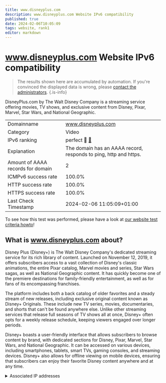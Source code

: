 ```yaml
---
title: www.disneyplus.com
description: www.disneyplus.com Website IPv6 compatibility
published: true
date: 2024-02-06T10:05:09
tags: website, rank1
editor: markdown
---
```


# www.disneyplus.com Website IPv6 compatibility

> The results shown here are accumulated by automation. If you're convinced the displayed data is wrong, please [contact the administrators](/howto/chat). 
{.is-info}

DisneyPlus.com by The Walt Disney Company is a streaming service offering movies, TV shows, and exclusive content from Disney, Pixar, Marvel, Star Wars, and National Geographic.


|   |   |
| - | - |
| Domainname | www.disneyplus.com
| Category | Video |
| IPv6 ranking | perfect :1st_place_medal: [🔗](/howto/ranking) |
| Explanation | The domain has an AAAA record, responds to ping, http and https. |
| Amount of AAAA records for domain | 2 |
| ICMPv6 success rate | 100.0%|
| HTTP success rate | 100.0% |
| HTTPS success rate | 100.0% |
| Last Check Timestamp | 2024-02-06 11:05:09+01:00 |

To see how this test was performed, please have a look at [our website test criteria howto](/howto/testcriteria/website)!


## What is www.disneyplus.com about?
Disney Plus (Disney+) is The Walt Disney Company's dedicated streaming service for its rich library of content. Launched on November 12, 2019, it offers subscribers access to a vast collection of Disney's classic animations, the entire Pixar catalog, Marvel movies and series, Star Wars sagas, as well as National Geographic content. It has quickly become one of the premiere destinations for family-friendly entertainment, as well as for fans of its encompassing franchises.

The platform includes both a back catalog of older favorites and a steady stream of new releases, including exclusive original content known as Disney+ Originals. These include new TV series, movies, documentaries, and shorts that can't be found anywhere else. Unlike other streaming services that release full seasons of TV shows all at once, Disney+ often opts for a weekly release schedule, keeping viewers engaged over longer periods.

Disney+ boasts a user-friendly interface that allows subscribers to browse content by brand, with dedicated sections for Disney, Pixar, Marvel, Star Wars, and National Geographic. It can be accessed on various devices, including smartphones, tablets, smart TVs, gaming consoles, and streaming devices. Disney+ also allows for offline viewing on mobile devices, ensuring that subscribers can enjoy their favorite Disney content anywhere and at any time.



<details>
<summary>Associated IP addresses</summary>

2a02:26f0:280:195::37a5

2a02:26f0:280:185::37a5

</details>
